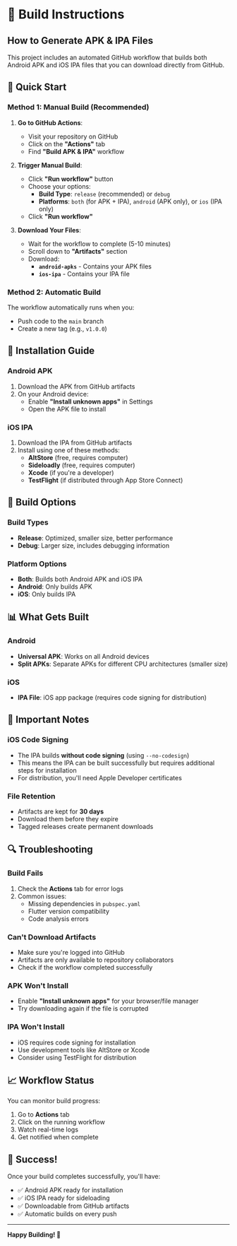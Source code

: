 # 🚀 Build Instructions

## How to Generate APK & IPA Files

This project includes an automated GitHub workflow that builds both Android APK and iOS IPA files that you can download directly from GitHub.

## 🎯 Quick Start

### Method 1: Manual Build (Recommended)

1. **Go to GitHub Actions**:
   - Visit your repository on GitHub
   - Click on the **"Actions"** tab
   - Find **"Build APK & IPA"** workflow

2. **Trigger Manual Build**:
   - Click **"Run workflow"** button
   - Choose your options:
     - **Build Type**: `release` (recommended) or `debug`
     - **Platforms**: `both` (for APK + IPA), `android` (APK only), or `ios` (IPA only)
   - Click **"Run workflow"**

3. **Download Your Files**:
   - Wait for the workflow to complete (5-10 minutes)
   - Scroll down to **"Artifacts"** section
   - Download:
     - **`android-apks`** - Contains your APK files
     - **`ios-ipa`** - Contains your IPA file

### Method 2: Automatic Build

The workflow automatically runs when you:
- Push code to the `main` branch
- Create a new tag (e.g., `v1.0.0`)

## 📱 Installation Guide

### Android APK
1. Download the APK from GitHub artifacts
2. On your Android device:
   - Enable **"Install unknown apps"** in Settings
   - Open the APK file to install

### iOS IPA
1. Download the IPA from GitHub artifacts
2. Install using one of these methods:
   - **AltStore** (free, requires computer)
   - **Sideloadly** (free, requires computer)
   - **Xcode** (if you're a developer)
   - **TestFlight** (if distributed through App Store Connect)

## 🔧 Build Options

### Build Types
- **Release**: Optimized, smaller size, better performance
- **Debug**: Larger size, includes debugging information

### Platform Options
- **Both**: Builds both Android APK and iOS IPA
- **Android**: Only builds APK
- **iOS**: Only builds IPA

## 📊 What Gets Built

### Android
- **Universal APK**: Works on all Android devices
- **Split APKs**: Separate APKs for different CPU architectures (smaller size)

### iOS
- **IPA File**: iOS app package (requires code signing for distribution)

## 🚨 Important Notes

### iOS Code Signing
- The IPA builds **without code signing** (using `--no-codesign`)
- This means the IPA can be built successfully but requires additional steps for installation
- For distribution, you'll need Apple Developer certificates

### File Retention
- Artifacts are kept for **30 days**
- Download them before they expire
- Tagged releases create permanent downloads

## 🔍 Troubleshooting

### Build Fails
1. Check the **Actions** tab for error logs
2. Common issues:
   - Missing dependencies in `pubspec.yaml`
   - Flutter version compatibility
   - Code analysis errors

### Can't Download Artifacts
- Make sure you're logged into GitHub
- Artifacts are only available to repository collaborators
- Check if the workflow completed successfully

### APK Won't Install
- Enable **"Install unknown apps"** for your browser/file manager
- Try downloading again if the file is corrupted

### IPA Won't Install
- iOS requires code signing for installation
- Use development tools like AltStore or Xcode
- Consider using TestFlight for distribution

## 📈 Workflow Status

You can monitor build progress:
1. Go to **Actions** tab
2. Click on the running workflow
3. Watch real-time logs
4. Get notified when complete

## 🎉 Success!

Once your build completes successfully, you'll have:
- ✅ Android APK ready for installation
- ✅ iOS IPA ready for sideloading
- ✅ Downloadable from GitHub artifacts
- ✅ Automatic builds on every push

---

**Happy Building! 🚀**
